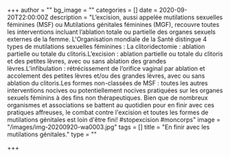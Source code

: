 +++
author = ""
bg_image = ""
categories = []
date = 2020-09-20T22:00:00Z
description = "L’excision, aussi appelée mutilations sexuelles féminines (MSF) ou Mutilations génitales féminines (MGF), recouvre toutes les interventions incluant l’ablation totale ou partielle des organes sexuels externes de la femme. L'Organisation mondiale de la Santé distingue 4 types de mutilations sexuelles féminines :  La clitoridectomie : ablation partielle ou totale du clitoris.L’excision : ablation partielle ou totale du clitoris et des petites lèvres, avec ou sans ablation des grandes lèvres.L’infibulation : rétrécissement de l’orifice vaginal par ablation et accolement des petites lèvres et/ou des grandes lèvres, avec ou sans ablation du clitoris.Les formes non-classées de MSF : toutes les autres interventions nocives ou potentiellement nocives pratiquées sur les organes sexuels féminins à des fins non thérapeutiques. Bien que de nombreux organismes et associations se battent au quotidien pour en finir avec ces pratiques affreuses, le combat contre l'excision et toutes les formes de mutilations génitales est loin d'être fini! #stopexcision #moncorps"
image = "/images/img-20200920-wa0003.jpg"
tags = []
title = "En finir avec les mutilations génitales."
type = ""

+++
